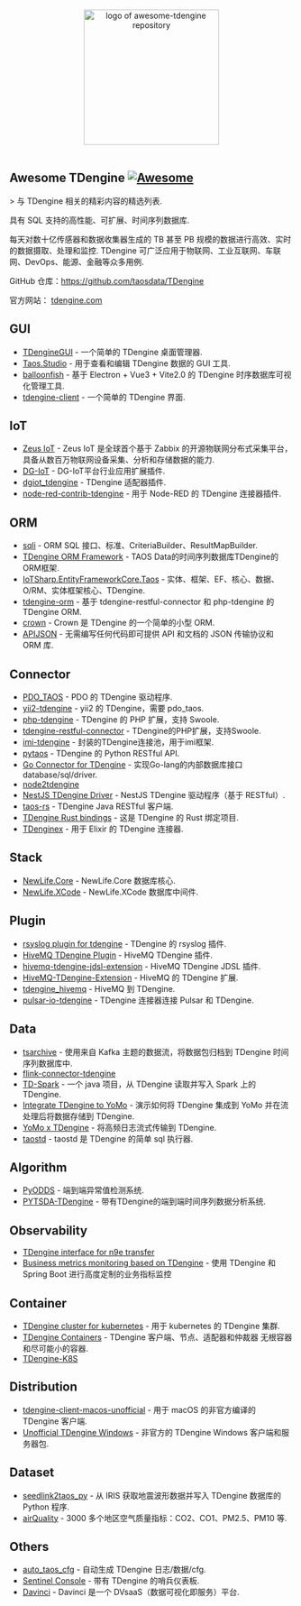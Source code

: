 <div class="github-widget" data-repo="taosdata/awesome-tdengine"></div>

<p align="center">
  <br>
  <a href="https://tdengine.com"><img width="240" src="https://raw.githubusercontent.com/taosdata/awesome-tdengine/master/./assets/logo.svg?sanitize=true" alt="logo of awesome-tdengine repository"></a>
  <br>
  <br>
</p>

## Awesome TDengine [![Awesome](https://cdn.rawgit.com/sindresorhus/awesome/d7305f38d29fed78fa85652e3a63e154dd8e8829/media/badge.svg)](https://github.com/sindresorhus/awesome)

&gt; 与 TDengine 相关的精彩内容的精选列表.

具有 SQL 支持的高性能、可扩展、时间序列数据库.

每天对数十亿传感器和数据收集器生成的 TB 甚至 PB 规模的数据进行高效、实时的数据摄取、处理和监控.  TDengine 可广泛应用于物联网、工业互联网、车联网、DevOps、能源、金融等众多用例.

GitHub 仓库：https://github.com/taosdata/TDengine

官方网站： [tdengine.com](https://tdengine.com)



## GUI

- [TDengineGUI](https://github.com/skye0207/TDengineGUI) - 一个简单的 TDengine 桌面管理器.
- [Taos.Studio](https://github.com/maikebing/Taos.Studio) - 用于查看和编辑 TDengine 数据的 GUI 工具.
- [balloonfish](https://github.com/xielaoshi99/balloonfish) - 基于 Electron + Vue3 + Vite2.0 的 TDengine 时序数据库可视化管理工具.
- [tdengine-client](https://github.com/wurong1420/tdengine-client) - 一个简单的 TDengine 界面.

## IoT

- [Zeus IoT](https://github.com/zmops/zeus-iot) - Zeus IoT 是全球首个基于 Zabbix 的开源物联网分布式采集平台，具备从数百万物联网设备采集、分析和存储数据的能力.
- [DG-IoT](https://github.com/dgiot/dgiot-dashboard) - DG-IoT平台行业应用扩展插件.
- [dgiot_tdengine](https://github.com/dgiot/dgiot_tdengine) - TDengine 适配器插件.
- [node-red-contrib-tdengine](https://github.com/kp45-tech/node-red-contrib-tdengine) - 用于 Node-RED 的 TDengine 连接器插件.

## ORM
- [sqli](https://github.com/x-ream/sqli) - ORM SQL 接口、标准、CriteriaBuilder、ResultMapBuilder.
- [TDengine ORM Framework](https://github.com/hxshun/TDengineORM) - TAOS Data的时间序列数据库TDengine的ORM框架.
- [IoTSharp.EntityFrameworkCore.Taos](https://github.com/IoTSharp/EntityFrameworkCore.Taos) - 实体、框架、EF、核心、数据、O/RM、实体框架核心、TDengine.
- [tdengine-orm](https://github.com/Yurunsoft/tdengine-orm) - 基于 tdengine-restful-connector 和 php-tdengine 的 TDengine ORM.<!--lint ignore awesome-list-item-->
- [crown](https://github.com/machine-w/crown) - Crown 是 TDengine 的一个简单的小型 ORM.
- [APIJSON](https://github.com/Tencent/APIJSON) - 无需编写任何代码即可提供 API 和文档的 JSON 传输协议和 ORM 库.

## Connector

- [PDO_TAOS](https://github.com/bearlord/pdo_taos) - PDO 的 TDengine 驱动程序.
- [yii2-tdengine](https://github.com/bearlord/yii2-tdengine) - yii2 的 TDengine，需要 pdo_taos.
- [php-tdengine](https://github.com/Yurunsoft/php-tdengine) - TDengine 的 PHP 扩展，支持 Swoole.
- [tdengine-restful-connector](https://github.com/Yurunsoft/tdengine-restful-connector) - TDengine的PHP扩展，支持Swoole.
- [imi-tdengine](https://github.com/imiphp/imi-tdengine) - 封装的TDengine连接池，用于imi框架.
- [pytaos](https://github.com/horennel/pytaos) - TDengine 的 Python RESTful API.
- [Go Connector for TDengine](https://github.com/wenj91/taos-driver) - 实现Go-lang的内部数据库接口database/sql/driver.
- [node2tdengine](https://github.com/machine-w/node2tdengine)
- [NestJS TDengine Driver](https://github.com/IricBing/nestjs-tdengine) - NestJS TDengine 驱动程序（基于 RESTful）.
- [taos-rs](https://github.com/yuerrd/taos-rs) - TDengine Java RESTful 客户端.
- [TDengine Rust bindings](https://github.com/songtianyi/tdengine-rust-bindings) - 这是 TDengine 的 Rust 绑定项目.
- [TDenginex](https://github.com/lizhaochao/TDenginex) - 用于 Elixir 的 TDengine 连接器.

## Stack

- [NewLife.Core](https://github.com/NewLifeX/X) - NewLife.Core 数据库核心.
- [NewLife.XCode](https://github.com/NewLifeX/NewLife.XCode) - NewLife.XCode 数据库中间件.

## Plugin

<!--lint ignore awesome-list-item-->
- [rsyslog plugin for tdengine](https://github.com/mxmkeep/rsyslog-omtaos) - TDengine 的 rsyslog 插件.
- [HiveMQ TDengine Plugin](https://github.com/huskar-t/hivemq-tdengine-extension) - HiveMQ TDengine 插件.
- [hivemq-tdengine-jdsl-extension](https://github.com/huskar-t/hivemq-tdengine-jdsl-extension) - HiveMQ TDengine JDSL 插件.
- [HiveMQ-TDengine-Extension](https://github.com/john-bigz/hivemq-tdengine-extension) - HiveMQ 的 TDengine 扩展.
- [tdengine_hivemq](https://github.com/379547990/tdengine_hivemq) - HiveMQ 到 TDengine.
- [pulsar-io-tdengine](https://github.com/JueShanCoder/pulsar-io-tdengine) - TDengine 连接器连接 Pulsar 和 TDengine.

## Data

- [tsarchive](https://github.com/cenc-cea/tsarchive) - 使用来自 Kafka 主题的数据流，将数据包归档到 TDengine 时间序列数据库中.
- [flink-connector-tdengine](https://github.com/echisan/flink-connector-tdengine)
- [TD-Spark](https://github.com/liuyq-617/TD-Spark) - 一个 java 项目，从 TDengine 读取并写入 Spark 上的 TDengine.
- [Integrate TDengine to YoMo](https://github.com/yomorun/yomo-sink-tdengine-example) - 演示如何将 TDengine 集成到 YoMo 并在流处理后将数据存储到 TDengine.
- [YoMo x TDengine](https://github.com/fanweixiao/push-stream-logging) - 将高频日志流式传输到 TDengine.<!--lint ignore awesome-list-item-->
- [taostd](https://github.com/nzhzds/taostd) - taostd 是 TDengine 的简单 sql 执行器.

## Algorithm

- [PyODDS](https://github.com/datamllab/pyodds) - 端到端异常值检测系统.
- [PYTSDA-TDengine](https://github.com/Shawshank-Smile/PYTSDA-TDengine) - 带有TDengine的端到端时间序列数据分析系统.

## Observability

- [TDengine interface for n9e transfer](https://github.com/xiangxud/transfer)
- [Business metrics monitoring based on TDengine](https://github.com/gunnerliu/horus) - 使用 TDengine 和 Spring Boot 进行高度定制的业务指标监控

## Container

- [TDengine cluster for kubernetes](https://github.com/wwbgo/tdengine-k8s) - 用于 kubernetes 的 TDengine 集群.
- [TDengine Containers](https://github.com/arktos-venture/docker-tdengine) - TDengine 客户端、节点、适配器和仲裁器 无根容器和尽可能小的容器.
- [TDengine-K8S](https://github.com/elihe2011/TDengine-K8S)

## Distribution

- [tdengine-client-macos-unofficial](https://github.com/cybartists/tdengine-client-macos-unofficial) - 用于 macOS 的非官方编译的 TDengine 客户端.
- [Unofficial TDengine Windows](https://github.com/GitHubForzhenjiazhao/Soft) - 非官方的 TDengine Windows 客户端和服务器包.

## Dataset

- [seedlink2taos_py](https://github.com/schenton/seedlink2taos_py) - 从 IRIS 获取地震波形数据并写入 TDengine 数据库的 Python 程序.
- [airQuality](https://github.com/233lawliet/airQuality) - 3000 多个地区空气质量指标：CO2、CO1、PM2.5、PM10 等.

## Others

- [auto_taos_cfg](https://github.com/glzhao89/auto_taos_cfg) - 自动生成 TDengine 日志/数据/cfg.
- [Sentinel Console](https://github.com/wenhao/sentinel-dashboard-tdengine) - 带有 TDengine 的哨兵仪表板.
- [Davinci](https://github.com/edp963/davinci) - Davinci 是一个 DVsaaS（数据可视化即服务）平台.

